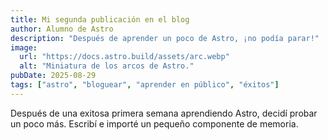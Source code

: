```yaml
---
title: Mi segunda publicación en el blog
author: Alumno de Astro
description: "Después de aprender un poco de Astro, ¡no podía parar!"
image:
  url: "https://docs.astro.build/assets/arc.webp"
  alt: "Miniatura de los arcos de Astro."
pubDate: 2025-08-29
tags: ["astro", "bloguear", "aprender en público", "éxitos"]
---
```


Después de una exitosa primera semana aprendiendo Astro, decidí probar un poco
más. Escribí e importé un pequeño componente de memoria.
